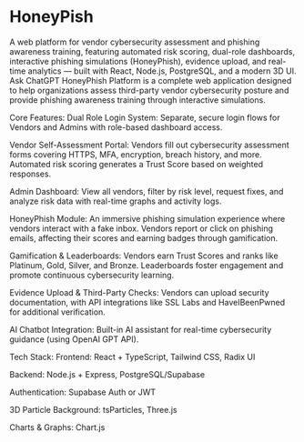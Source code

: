 # HoneyPish
A web platform for vendor cybersecurity assessment and phishing awareness training, featuring automated risk scoring, dual-role dashboards, interactive phishing simulations (HoneyPhish), evidence upload, and real-time analytics — built with React, Node.js, PostgreSQL, and a modern 3D UI.          Ask ChatGPT
HoneyPhish Platform is a complete web application designed to help organizations assess third-party vendor cybersecurity posture and provide phishing awareness training through interactive simulations.

Core Features:
Dual Role Login System:
Separate, secure login flows for Vendors and Admins with role-based dashboard access.

Vendor Self-Assessment Portal:
Vendors fill out cybersecurity assessment forms covering HTTPS, MFA, encryption, breach history, and more. Automated risk scoring generates a Trust Score based on weighted responses.

Admin Dashboard:
View all vendors, filter by risk level, request fixes, and analyze risk data with real-time graphs and activity logs.

HoneyPhish Module:
An immersive phishing simulation experience where vendors interact with a fake inbox. Vendors report or click on phishing emails, affecting their scores and earning badges through gamification.

Gamification & Leaderboards:
Vendors earn Trust Scores and ranks like Platinum, Gold, Silver, and Bronze. Leaderboards foster engagement and promote continuous cybersecurity learning.

Evidence Upload & Third-Party Checks:
Vendors can upload security documentation, with API integrations like SSL Labs and HaveIBeenPwned for additional verification.

AI Chatbot Integration:
Built-in AI assistant for real-time cybersecurity guidance (using OpenAI GPT API).

Tech Stack:
Frontend: React + TypeScript, Tailwind CSS, Radix UI

Backend: Node.js + Express, PostgreSQL/Supabase

Authentication: Supabase Auth or JWT

3D Particle Background: tsParticles, Three.js

Charts & Graphs: Chart.js

